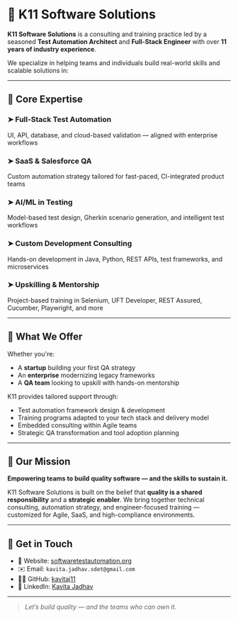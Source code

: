 # 🧱 K11 Software Solutions

**K11 Software Solutions** is a consulting and training practice led by a seasoned **Test Automation Architect** and **Full-Stack Engineer** with over **11 years of industry experience**.

We specialize in helping teams and individuals build real-world skills and scalable solutions in:

---

## 🚀 Core Expertise

### ➤ Full-Stack Test Automation  
UI, API, database, and cloud-based validation — aligned with enterprise workflows

### ➤ SaaS & Salesforce QA  
Custom automation strategy tailored for fast-paced, CI-integrated product teams

### ➤ AI/ML in Testing  
Model-based test design, Gherkin scenario generation, and intelligent test workflows

### ➤ Custom Development Consulting  
Hands-on development in Java, Python, REST APIs, test frameworks, and microservices

### ➤ Upskilling & Mentorship  
Project-based training in Selenium, UFT Developer, REST Assured, Cucumber, Playwright, and more

---

## 🧩 What We Offer

Whether you're:
- A **startup** building your first QA strategy  
- An **enterprise** modernizing legacy frameworks  
- A **QA team** looking to upskill with hands-on mentorship  

K11 provides tailored support through:
- Test automation framework design & development  
- Training programs adapted to your tech stack and delivery model  
- Embedded consulting within Agile teams  
- Strategic QA transformation and tool adoption planning

---

## 🎯 Our Mission

**Empowering teams to build quality software — and the skills to sustain it.**

K11 Software Solutions is built on the belief that **quality is a shared responsibility** and a **strategic enabler**. We bring together technical consulting, automation strategy, and engineer-focused training — customized for Agile, SaaS, and high-compliance environments.

---

## 🔗 Get in Touch

- 🔗 Website: [softwaretestautomation.org](https://www.softwaretestautomation.org/)  
- ✉️ Email: `kavita.jadhav.sdet@gmail.com`  
- 🧑‍💻 GitHub: [kavitaj11](https://github.com/kavitaj11)  
- 💼 LinkedIn: [Kavita Jadhav](https://www.linkedin.com/in/kavita-jadhav-tech/)

---

> _Let’s build quality — and the teams who can own it._
